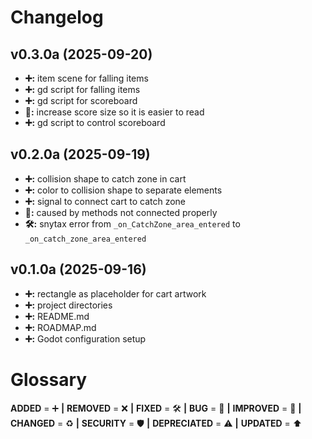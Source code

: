 # Changelog

## v0.3.0a (2025-09-20)

- **➕:** item scene for falling items
- **➕:** gd script for falling items
- **➕:** gd script for scoreboard
- **🚀:** increase score size so it is easier to read
- **➕:** gd script to control scoreboard

## v0.2.0a (2025-09-19)

- **➕:** collision shape to catch zone in cart
- **➕:** color to collision shape to separate elements
- **➕:** signal to connect cart to catch zone
- **🐞:** caused by methods not connected properly
- **🛠️:** snytax error from ```_on_CatchZone_area_entered``` to ```_on_catch_zone_area_entered```


## v0.1.0a (2025-09-16)

- **➕:** rectangle as placeholder for cart artwork
- **➕:** project directories
- **➕:** README.md
- **➕:** ROADMAP.md
- **➕:** Godot configuration setup

# Glossary

**ADDED** = ➕ **|**
**REMOVED** = ❌ **|**
**FIXED** = 🛠️ **|**
**BUG** = 🐞 **|**
**IMPROVED** = 🚀 **|**
**CHANGED** = ♻️ **|**
**SECURITY** = 🛡️ **|**
**DEPRECIATED** = ⚠️ **|**
**UPDATED** = ⬆️
